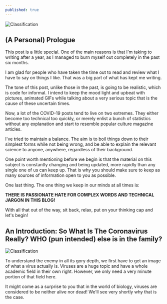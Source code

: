 ```yaml
---
published: true
---
```

![Classification]({{site.baseurl}}/images/tusharBlog-01.png)


## (A Personal) Prologue

This post is a little special. One of the main reasons is that I'm taking to writing after a year, as I managed to burn myself out completely in the past six months.

I am glad for people who have taken the time out to read and review what I have to say on things I like. That was a big part of what has kept me writing. 

The tone of this post, unlike those in the past, is going to be realistic, which is code for informal. I intend to keep the mood light and upbeat with pictures, animated GIFs while talking about a very serious topic that is the cause of these uncertain times. 

Now, a lot of the COVID-19 posts tend to live on two extremes. They either become too technical too quickly, or merely enlist a bunch of statistics without any explanation and start to resemble popular culture magazine articles.

I've tried to maintain a balance. The aim is to boil things down to their simplest forms while not being wrong, and be able to explain the relevant science to anyone, anywhere, regardless of their background.

One point worth mentioning before we begin is that the material on this subject is constantly changing and being updated, more rapidly than any single one of us can keep up. That is why you should make sure to keep as many sources of information open to you as possible. 

One last thing. The one thing we keep in our minds at all times is:

**THERE IS PASSIONATE HATE FOR COMPLEX WORDS AND TECHNICAL JARGON IN THIS BLOG!**

With all that out of the way, sit back, relax, put on your thinking cap and let's begin!


## An Introduction: So What Is The Coronavirus Really? WHO (pun intended) else is in the family?

![Classification]({{site.baseurl}}/images/virus.gif)

To understand the enemy in all its gory depth, we first have to get an image of what a virus actually is. Viruses are a huge topic and have a whole academic field in their own right. However, we only need a very minute portion of that field here.

It might come as a surprise to you that in the world of biology, viruses are considered to be neither alive nor dead! We'll see very shortly why that is the case.
